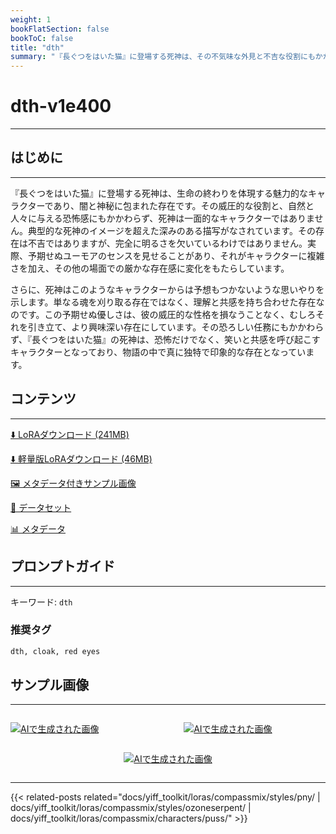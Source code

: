 ```yaml
---
weight: 1
bookFlatSection: false
bookToC: false
title: "dth"
summary: "『長ぐつをはいた猫』に登場する死神は、その不気味な外見と不吉な役割にもかかわらず、意外なユーモアのセンスと思いがけない思いやりを見せるキャラクターです。"
---
```


<!--markdownlint-disable MD025 MD033 -->

# dth-v1e400

---

## はじめに

---

『長ぐつをはいた猫』に登場する死神は、生命の終わりを体現する魅力的なキャラクターであり、闇と神秘に包まれた存在です。その威圧的な役割と、自然と人々に与える恐怖感にもかかわらず、死神は一面的なキャラクターではありません。典型的な死神のイメージを超えた深みのある描写がなされています。その存在は不吉ではありますが、完全に明るさを欠いているわけではありません。実際、予期せぬユーモアのセンスを見せることがあり、それがキャラクターに複雑さを加え、その他の場面での厳かな存在感に変化をもたらしています。

さらに、死神はこのようなキャラクターからは予想もつかないような思いやりを示します。単なる魂を刈り取る存在ではなく、理解と共感を持ち合わせた存在なのです。この予期せぬ優しさは、彼の威圧的な性格を損なうことなく、むしろそれを引き立て、より興味深い存在にしています。その恐ろしい任務にもかかわらず、『長ぐつをはいた猫』の死神は、恐怖だけでなく、笑いと共感を呼び起こすキャラクターとなっており、物語の中で真に独特で印象的な存在となっています。

## コンテンツ

---

[⬇️ LoRAダウンロード (241MB)](https://huggingface.co/rakki194/yt/resolve/main/compass_loras/dth-v1e400/dth-v1e400.safetensors?download=true)

[⬇️ 軽量版LoRAダウンロード (46MB)](https://huggingface.co/rakki194/yt/resolve/main/compass_loras/dth-v1e400/dth-v1e400_frockpt1_th-3.55.safetensors?download=true)

[🖼️ メタデータ付きサンプル画像](https://huggingface.co/k4d3/yiff_toolkit/tree/main/static/dth-compass)

[📐 データセット](https://huggingface.co/datasets/k4d3/furry/tree/main/dth)

[📊 メタデータ](https://huggingface.co/k4d3/yiff_toolkit/raw/main/compass_loras/dth-v1e400/dth-v1e400.json)

## プロンプトガイド

---

キーワード: `dth`

### 推奨タグ

```md
dth, cloak, red eyes
```

## サンプル画像

---
<!-- ⚠️ TODO: Small versions! -->

<div style="display: flex; justify-content: space-between;">
  
  <div style="display: flex; justify-content: space-between; width: 45%;">

[![AIで生成された画像](https://huggingface.co/rakki194/yt/resolve/main/static/dth-compass/00000169-07091531.png?download=true)](https://huggingface.co/rakki194/yt/resolve/main/static/dth-compass/00000169-07091531.png?download=true)

  </div>
  <div style="display: flex; justify-content: space-between; width: 45%;">

[![AIで生成された画像](https://huggingface.co/rakki194/yt/resolve/main/static/dth-compass/00000167-07091523.png?download=true)](https://huggingface.co/rakki194/yt/resolve/main/static/dth-compass/00000167-07091523.png?download=true)

  </div>
</div>
<div style="display: flex; justify-content: center;">

[![AIで生成された画像](https://huggingface.co/rakki194/yt/resolve/main/static/dth-compass/00000168-07091524.png?download=true)](https://huggingface.co/rakki194/yt/resolve/main/static/dth-compass/00000168-07091524.png?download=true)

</div>

---

<!--
HUGO_SEARCH_EXCLUDE_START
-->
{{< related-posts related="docs/yiff_toolkit/loras/compassmix/styles/pny/ | docs/yiff_toolkit/loras/compassmix/styles/ozoneserpent/ | docs/yiff_toolkit/loras/compassmix/characters/puss/" >}}
<!--
HUGO_SEARCH_EXCLUDE_END
-->
